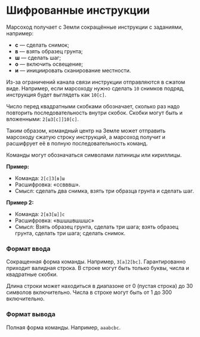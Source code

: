 # Шифрованные инструкции

Марсоход получает с Земли сокращённые инструкции с заданиями, например:

- __с__ — сделать снимок;
- __в__ — взять образец грунта;
- __ш__ — сделать шаг;
- __о__ — включить освещение;
- __и__ — инициировать сканирование местности.

Из-за ограничений канала связи инструкции отправляются в сжатом виде. Например, если марсоходу нужно сделать `10` снимков подряд, инструкция будет выглядеть как `10[с]`.

Число перед квадратными скобками обозначает, сколько раз надо повторить последовательность внутри скобок. Скобки могут быть и вложенными: `2[ш3[с]]10[с]`.

Таким образом, командный центр на Земле может отправить марсоходу сжатую строку инструкций, а марсоход получит и расшифрует её в полную последовательность команд.

Команды могут обозначаться символами латиницы или кириллицы.

__Пример:__
- Команда: `2[с]3[в]ш`
- Расшифровка: «ссвввш».
- Смысл: сделать два снимка, взять три образца грунта и сделать шаг.

__Пример 2:__
- Команда: `2[в3[ш]]с`
- Расшифровка: «вшшшвшшшс»
- Смысл: Взять образец грунта, сделать три шага; взять образец грунта, сделать три шага; сделать снимок.

### Формат ввода
Сокращенная форма команды. Например, `3[a]2[bc]`. Гарантированно приходит валидная строка. В строке могут быть только буквы, числа и квадратные скобки.

Длина строки может находиться в диапазоне от 0 (пустая строка) до 30 символов включительно. Числа в строке могут быть от 1 до 300 включительно.

### Формат вывода
Полная форма команды. Например, `aaabcbc`.
